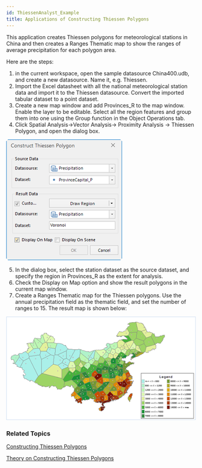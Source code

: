 ```yaml
---
id: ThiessenAnalyst_Example
title: Applications of Constructing Thiessen Polygons  
---  
```

This application creates Thiessen polygons for meteorological stations in
China and then creates a Ranges Thematic map to show the ranges of average
precipitation for each polygon area.

Here are the steps:

  1. in the current workspace, open the sample datasource China400.udb, and create a new datasource. Name it, e.g. Thiessen.
  2. Import the Excel datasheet with all the national meteorological station data and import it to the Thiessen datasource. Convert the imported tabular dataset to a point dataset. 
  3. Create a new map window and add Provinces_R to the map window. Enable the layer to be editable. Select all the region features and group them into one using the Group function in the Object Operations tab.
  4. Click Spatial Analysis->Vector Analysis-> Proximity Analysis -> Thiessen Polygon, and open the dialog box.

![](img/TSDia.png)  
  
  5. In the dialog box, select the station dataset as the source dataset, and specify the region in Provinces_R as the extent for analysis.
  6. Check the Display on Map option and show the result polygons in the current map window.
  7. Create a Ranges Thematic map for the Thiessen polygons. Use the annual precipitation field as the thematic field, and set the number of ranges to 15. The result map is shown below:

![](img/TSResult.png)  

###  Related Topics

 [Constructing Thiessen
Polygons](ThiessenPolygon)

 [Theory on Constructing Thiessen
Polygons](ThiessenPolygon_Theory)


